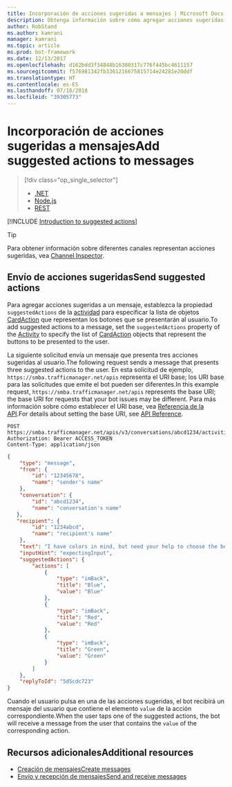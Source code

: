 ```yaml
---
title: Incorporación de acciones sugeridas a mensajes | Microsoft Docs
description: Obtenga información sobre cómo agregar acciones sugeridas a mensajes mediante el servicio Bot Connector.
author: RobStand
ms.author: kamrani
manager: kamrani
ms.topic: article
ms.prod: bot-framework
ms.date: 12/13/2017
ms.openlocfilehash: d162bdd3f34848b16380317c776f445bc4611157
ms.sourcegitcommit: f576981342fb3361216675815714e24281e20ddf
ms.translationtype: HT
ms.contentlocale: es-ES
ms.lasthandoff: 07/18/2018
ms.locfileid: "39305773"
---
```

# <a name="add-suggested-actions-to-messages"></a><span data-ttu-id="8d85c-103">Incorporación de acciones sugeridas a mensajes</span><span class="sxs-lookup"><span data-stu-id="8d85c-103">Add suggested actions to messages</span></span>
> [!div class="op_single_selector"]
> - [.NET](../dotnet/bot-builder-dotnet-add-suggested-actions.md)
> - [Node.js](../nodejs/bot-builder-nodejs-send-suggested-actions.md)
> - [REST](../rest-api/bot-framework-rest-connector-add-suggested-actions.md)

[!INCLUDE [Introduction to suggested actions](../includes/snippet-suggested-actions-intro.md)]

> [!TIP]
> Para obtener información sobre diferentes canales representan acciones sugeridas, vea [Channel Inspector][channelInspector].

## <a name="send-suggested-actions"></a><span data-ttu-id="8d85c-108">Envío de acciones sugeridas</span><span class="sxs-lookup"><span data-stu-id="8d85c-108">Send suggested actions</span></span>

<span data-ttu-id="8d85c-109">Para agregar acciones sugeridas a un mensaje, establezca la propiedad `suggestedActions` de la [actividad][Activity] para especificar la lista de objetos [CardAction][CardAction] que representan los botones que se presentarán al usuario.</span><span class="sxs-lookup"><span data-stu-id="8d85c-109">To add suggested actions to a message, set the `suggestedActions` property of the [Activity][Activity] to specify the list of [CardAction][CardAction] objects that represent the buttons to be presented to the user.</span></span> 

<span data-ttu-id="8d85c-110">La siguiente solicitud envía un mensaje que presenta tres acciones sugeridas al usuario.</span><span class="sxs-lookup"><span data-stu-id="8d85c-110">The following request sends a message that presents three suggested actions to the user.</span></span> <span data-ttu-id="8d85c-111">En esta solicitud de ejemplo, `https://smba.trafficmanager.net/apis` representa el URI base; los URI base para las solicitudes que emite el bot pueden ser diferentes.</span><span class="sxs-lookup"><span data-stu-id="8d85c-111">In this example request, `https://smba.trafficmanager.net/apis` represents the base URI; the base URI for requests that your bot issues may be different.</span></span> <span data-ttu-id="8d85c-112">Para más información sobre cómo establecer el URI base, vea [Referencia de la API](bot-framework-rest-connector-api-reference.md#base-uri).</span><span class="sxs-lookup"><span data-stu-id="8d85c-112">For details about setting the base URI, see [API Reference](bot-framework-rest-connector-api-reference.md#base-uri).</span></span>

```http
POST https://smba.trafficmanager.net/apis/v3/conversations/abcd1234/activities/5d5cdc723
Authorization: Bearer ACCESS_TOKEN
Content-Type: application/json
```

```json
{
    "type": "message",
    "from": {
        "id": "12345678",
        "name": "sender's name"
    },
    "conversation": {
        "id": "abcd1234",
        "name": "conversation's name"
   },
   "recipient": {
        "id": "1234abcd",
        "name": "recipient's name"
    },
    "text": "I have colors in mind, but need your help to choose the best one.",
    "inputHint": "expectingInput",
    "suggestedActions": {
        "actions": [
            {
                "type": "imBack",
                "title": "Blue",
                "value": "Blue"
            },
            {
                "type": "imBack",
                "title": "Red",
                "value": "Red"
            },
            {
                "type": "imBack",
                "title": "Green",
                "value": "Green"
            }
        ]
    },
    "replyToId": "5d5cdc723"
}
```

<span data-ttu-id="8d85c-113">Cuando el usuario pulsa en una de las acciones sugeridas, el bot recibirá un mensaje del usuario que contiene el elemento `value` de la acción correspondiente.</span><span class="sxs-lookup"><span data-stu-id="8d85c-113">When the user taps one of the suggested actions, the bot will receive a message from the user that contains the `value` of the corresponding action.</span></span>

## <a name="additional-resources"></a><span data-ttu-id="8d85c-114">Recursos adicionales</span><span class="sxs-lookup"><span data-stu-id="8d85c-114">Additional resources</span></span>

- [<span data-ttu-id="8d85c-115">Creación de mensajes</span><span class="sxs-lookup"><span data-stu-id="8d85c-115">Create messages</span></span>](bot-framework-rest-connector-create-messages.md)
- [<span data-ttu-id="8d85c-116">Envío y recepción de mensajes</span><span class="sxs-lookup"><span data-stu-id="8d85c-116">Send and receive messages</span></span>](bot-framework-rest-connector-send-and-receive-messages.md)

[channelInspector]: ../bot-service-channel-inspector.md

[Activity]: bot-framework-rest-connector-api-reference.md#activity-object

[CardAction]: bot-framework-rest-connector-api-reference.md#cardaction-object

[SuggestedAction]: bot-framework-rest-connector-api-reference.md#suggestedactions-object